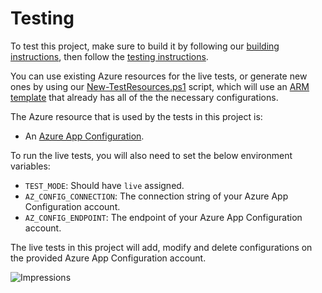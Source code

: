 # Testing

To test this project, make sure to build it by following our [building instructions](https://github.com/Azure/azure-sdk-for-js/blob/master/CONTRIBUTING.md#building), then follow the [testing instructions](https://github.com/Azure/azure-sdk-for-js/blob/master/CONTRIBUTING.md#testing).

You can use existing Azure resources for the live tests, or generate new ones by using our [New-TestResources.ps1](https://github.com/Azure/azure-sdk-for-js/blob/master/eng/common/TestResources/New-TestResources.ps1) script, which will use an [ARM template](https://github.com/Azure/azure-sdk-for-js/blob/master/sdk/appconfiguration/test-resources.json) that already has all of the the necessary configurations.

The Azure resource that is used by the tests in this project is:

- An [Azure App Configuration](https://docs.microsoft.com/en-us/azure/azure-app-configuration/overview).

To run the live tests, you will also need to set the below environment variables:

- `TEST_MODE`: Should have `live` assigned.
- `AZ_CONFIG_CONNECTION`: The connection string of your Azure App Configuration account.
- `AZ_CONFIG_ENDPOINT`: The endpoint of your Azure App Configuration account.

The live tests in this project will add, modify and delete configurations on the provided Azure App Configuration account.

![Impressions](https://azure-sdk-impressions.azurewebsites.net/api/impressions/azure-sdk-for-js%2Fsdk%2Fappconfiguration%2Fapp-configuration%2Ftest%2FREADME.png)
